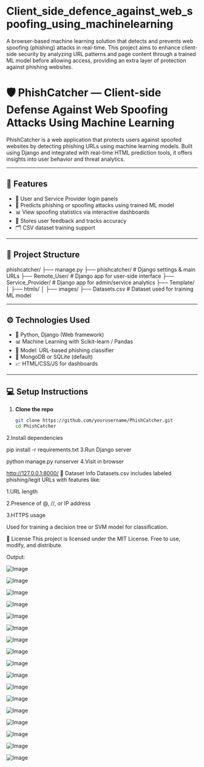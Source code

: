 # Client_side_defence_against_web_spoofing_using_machinelearning
A browser-based machine learning solution that detects and prevents web spoofing (phishing) attacks in real-time. This project aims to enhance client-side security by analyzing URL patterns and page content through a trained ML model before allowing access, providing an extra layer of protection against phishing websites.
# 🛡️ PhishCatcher — Client-side Defense Against Web Spoofing Attacks Using Machine Learning

PhishCatcher is a web application that protects users against spoofed websites by detecting phishing URLs using machine learning models. Built using  Django and integrated with real-time HTML prediction tools, it offers insights into user behavior and threat analytics.

---

## 🚀 Features

- 🔐 User and Service Provider login panels
- 🧠 Predicts phishing or spoofing attacks using trained ML model
- 📊 View spoofing statistics via interactive dashboards
- 📄 Stores user feedback and tracks accuracy
- 🗂 CSV dataset training support

---

## 🧱 Project Structure

phishcatcher/
├── manage.py
├── phishcatcher/ # Django settings & main URLs
├── Remote_User/ # Django app for user-side interface
├── Service_Provider/ # Django app for admin/service analytics
├── Template/
│ ├── htmls/
│ ├── images/
├── Datasets.csv # Dataset used for training ML model


---

## ⚙️ Technologies Used

- 🐍 Python, Django (Web framework)
- 📊 Machine Learning with Scikit-learn / Pandas
- 🧠 Model: URL-based phishing classifier
- 💾 MongoDB or SQLite (default)
- 📈 HTML/CSS/JS for dashboards

---

## 💻 Setup Instructions

1. **Clone the repo**
   ```bash
   git clone https://github.com/yourusername/PhishCatcher.git
   cd PhishCatcher
2.Install dependencies

pip install -r requirements.txt
3.Run Django server

python manage.py runserver
4.Visit in browser

http://127.0.0.1:8000/
📂 Dataset Info
Datasets.csv includes labeled phishing/legit URLs with features like:

1.URL length

2.Presence of @, //, or IP address

3.HTTPS usage

Used for training a decision tree or SVM model for classification.

📜 License
This project is licensed under the MIT License. Free to use, modify, and distribute.

Output:

![Image](https://github.com/user-attachments/assets/fd56e581-ece7-41ee-9c5c-cf3f151c6ea7)

![Image](https://github.com/user-attachments/assets/20d26e8f-2bde-4a07-8840-29a2baab0f6f)

![Image](https://github.com/user-attachments/assets/2fa43f3d-891b-4c62-b1c2-f1635b87e7db)

![Image](https://github.com/user-attachments/assets/33aab22c-9325-4135-8129-d44d8776c3fa)

![Image](https://github.com/user-attachments/assets/b5af6f07-3291-465c-ac60-e03530c12297)

![Image](https://github.com/user-attachments/assets/b062c39c-68ae-4c04-a32a-f4db705391fc)

![Image](https://github.com/user-attachments/assets/de9355c1-521d-49e4-a507-275517cb9848)

![Image](https://github.com/user-attachments/assets/63fe726f-6ea7-4402-b8fa-1fb45db18621)

![Image](https://github.com/user-attachments/assets/993b4480-a8bd-449c-ba50-3bc34c8953ab)

![Image](https://github.com/user-attachments/assets/7364dc9f-73a4-4a6c-8d98-62f1964f79bb)

![Image](https://github.com/user-attachments/assets/617efb7e-9e66-4316-b278-526152cf0b79)

![Image](https://github.com/user-attachments/assets/f396b5dd-19e5-446d-a040-3973f73e0504)

![Image](https://github.com/user-attachments/assets/f8ba5d8f-008f-45c2-a0a7-a0051f5769e6)

![Image](https://github.com/user-attachments/assets/9e0a4117-b97c-4489-8284-780c28f05907)

![Image](https://github.com/user-attachments/assets/13a2d1cc-93e5-4437-88cb-011fb90b48bf)

![Image](https://github.com/user-attachments/assets/cb3c40e5-10e6-47ec-8ea9-220abf3c5ece)

![Image](https://github.com/user-attachments/assets/1cb678fa-56d6-4d45-bae7-ebb0cba4f909)
